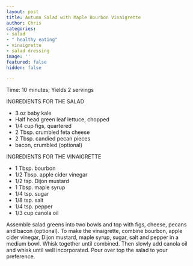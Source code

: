 ```yaml
---
layout: post
title: Autumn Salad with Maple Bourbon Vinaigrette
author: Chris
categories:
- salad
- " healthy eating"
- vinaigrette
- salad dressing
image: ''
featured: false
hidden: false

---
```

Time: 10 minutes; Yields 2 servings

INGREDIENTS FOR THE SALAD

* 3 oz baby kale
* Half head green leaf lettuce, chopped 
* 1/4 cup figs, quartered
* 2 Tbsp. crumbled feta cheese
* 2 Tbsp. candied pecan pieces
* bacon, crumbled (optional)

INGREDIENTS FOR THE VINAIGRETTE 

* 1 Tbsp. bourbon
* 1/2 Tbsp. apple cider vinegar
* 1/2 tsp. Dijon mustard
* 1 Tbsp. maple syrup
* 1/4 tsp. sugar
* 1/8 tsp. salt
* 1/4 tsp. pepper
* 1/3 cup canola oil

Assemble salad greens into two bowls and top with figs, cheese, pecans and bacon (optional). To make the vinaigrette, combine bourbon, apple cider vinegar, Dijon mustard, maple syrup, sugar, salt and pepper in a medium bowl. Whisk together until combined. Then slowly add canola oil and whisk until well incorporated. Pour over top the salad to your preference. 